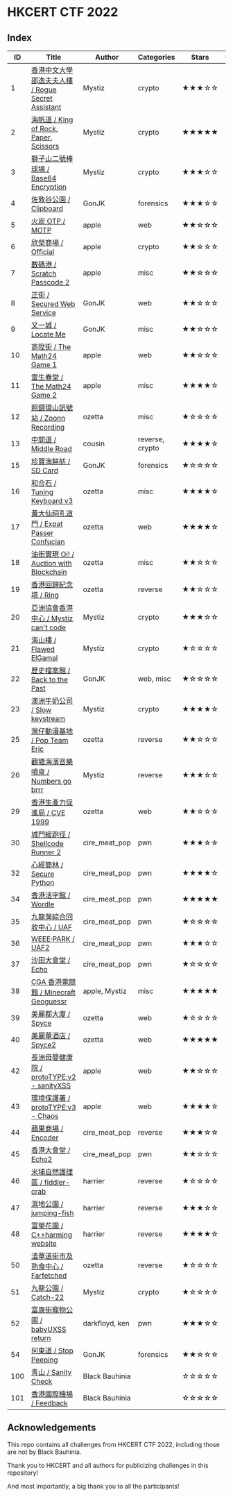 # HKCERT CTF 2022

## Index
| ID | Title | Author | Categories | Stars | Points | Solves |
| --- | --- | --- | --- | --- | --- | --- |
| 1 | [香港中文大學邵逸夫夫人樓 / Rogue Secret Assistant](01-rogue-secret-assistant) | Mystiz | crypto | ★★★☆☆ | 250 | 7 |
| 2 | [海帆道 / King of Rock, Paper, Scissors](02-king-of-rps) | Mystiz | crypto | ★★★★★ | 500 | 1 |
| 3 | [獅子山二號棒球場 / Base64 Encryption](03-base64-encryption) | Mystiz | crypto | ★★★☆☆ | 200 | 6 |
| 4 | [佐敦谷公園 / Clipboard](04-clipboard) | GonJK | forensics | ★★★☆☆ | 200 | 22 |
| 5 | [火炭 OTP / MOTP](05-motp) | apple | web | ★★☆☆☆ | 150 | 19 |
| 6 | [欣榮商場 / Official](06-official) | apple | crypto | ★★☆☆☆ | 125 | 20 |
| 7 | [數碼港 / Scratch Passcode 2](07-scratch-passcode-2) | apple | misc | ★★☆☆☆ | 125 | 88 |
| 8 | [正街 / Secured Web Service](08-secured-web-service) | GonJK | web | ★★☆☆☆ | 175 | 82 |
| 9 | [又一城 / Locate Me](09-locate-me) | GonJK | misc | ★★☆☆☆ | 150 | 70 |
| 10 | [高陞街 / The Math24 Game 1](10-math24-1) | apple | web | ★★☆☆☆ | 125 | 42 |
| 11 | [雷生春堂 / The Math24 Game 2](11-math24-2) | apple | misc | ★★★★☆ | 375 | 8 |
| 12 | [照鏡環山訊號站 / Zoonn Recording](12-zoonn-recording) | ozetta | misc | ★☆☆☆☆ | 55 | 198 |
| 13 | [中間道 / Middle Road](13-middle-road) | cousin | reverse, crypto | ★★★★☆ | 350 | 8 |
| 15 | [珍寶海鮮舫 / SD Card](15-sdcard) | GonJK | forensics | ★☆☆☆☆ | 50 | 215 |
| 16 | [和合石 / Tuning Keyboard v3](16-tuning-keyboard-v3) | ozetta | misc | ★★★★☆ | 314 | 9 |
| 17 | [黃大仙祠孔道門 / Expat Passer Confucian](17-expat-passer-confucian) | ozetta | web | ★★★★☆ | 369 | 1 |
| 18 | [油街實現 Oi! / Auction with Blockchain](18-auction-blockchain) | ozetta | misc | ★★☆☆☆ | 188 | 44 |
| 19 | [香港回歸紀念塔 / Ring](19-ring) | ozetta | reverse | ★★☆☆☆ | 150 | 10 |
| 20 | [亞洲協會香港中心 / Mystiz can't code](20-mystiz-cant-code) | Mystiz | crypto | ★★★☆☆ | 275 | 1 |
| 21 | [海山樓 / Flawed ElGamal](21-elgamal) | Mystiz | crypto | ★☆☆☆☆ | 50 | 127 |
| 22 | [歷史檔案館 / Back to the Past](22-back-to-the-past) | GonJK | web, misc | ★☆☆☆☆ | 50 | 178 |
| 23 | [澳洲牛奶公司 / Slow keystream](23-prng) | Mystiz | crypto | ★★★★☆ | 400 | 6 |
| 25 | [灣仔動漫基地 / Pop Team Eric](25-pop-team-eric) | ozetta | reverse | ★★☆☆☆ | 100 | 30 |
| 26 | [​觀塘海濱音樂噴泉 / Numbers go brrr](26-numbers-go-brrr) | Mystiz | reverse | ★★★☆☆ | 300 | 3 |
| 29 | [香港生產力促進局 / CVE 1999](29-cve-1999) | ozetta | web | ★★☆☆☆ | 199 | 22 |
| 30 | [城門緩跑徑 / Shellcode Runner 2](30-shellcode-runner2) | cire_meat_pop | pwn | ★★★☆☆ | 300 | 14 |
| 32 | [心經簡林 / Secure Python](32-python-secure) | cire_meat_pop | pwn | ★★★★☆ | 375 | 0 |
| 34 | [香港活字館 / Wordle](34-wordle) | cire_meat_pop | pwn | ★★★★★ | 425 | 3 |
| 35 | [九龍灣綜合回收中心 / UAF](35-uaf) | cire_meat_pop | pwn | ★☆☆☆☆ | 100 | 18 |
| 36 | [WEEE·PARK / UAF2](36-uaf2) | cire_meat_pop | pwn | ★★★☆☆ | 200 | 10 |
| 37 | [沙田大會堂 / Echo](37-echo) | cire_meat_pop | pwn | ★☆☆☆☆ | 100 | 20 |
| 38 | [CGA 香港電競館 / Minecraft Geoguessr](38-minecraft-geoguessr) | apple, Mystiz | misc | ★★★★★ | 425 | 4 |
| 39 | [美麗都大廈 / Spyce](39-spyce) | ozetta | web | ★☆☆☆☆ | 50 | 278 |
| 40 | [美麗華酒店 / Spyce2](40-spyce2) | ozetta | web | ★★★★★ | 400 | 1 |
| 42 | [長洲母嬰健康院 / protoTYPE:v2 - sanityXSS](42-prototype-sanityxss) | apple | web | ★★☆☆☆ | 100 | 30 |
| 43 | [環境保護署 / protoTYPE:v3 - Chaos](43-prototype-chaos) | apple | web | ★★★★☆ | 350 | 0 |
| 44 | [蘋果商場 / Encoder](44-encoder) | cire_meat_pop | reverse | ★★★☆☆ | 275 | 6 |
| 45 | [香港大會堂 / Echo2](45-echo2) | cire_meat_pop | pwn | ★★☆☆☆ | 150 | 16 |
| 46 | [米埔自然護理區 / fiddler-crab](46-chess) | harrier | reverse | ★☆☆☆☆ | 100 | 22 |
| 47 | [濕地公園 / jumping-fish](47-chess2) | harrier | reverse | ★★★☆☆ | 250 | 4 |
| 48 | [富榮花園 / C++harming website](48-cryptor) | harrier | reverse | ★★★★☆ | 350 | 4 |
| 50 | [渣華道街市及熟食中心 / Farfetched](50-farfetched) | ozetta | reverse | ★☆☆☆☆ | 75 | 105 |
| 51 | [九龍公園 / Catch-22](51-catch-22) | Mystiz | crypto | ★☆☆☆☆ | 100 | 136 |
| 52 | [富康街寵物公園 / babyUXSS return](52-babyuxss-return) | darkfloyd, ken | pwn | ★★★☆☆ | 300 | 0 |
| 54 | [何東道 / Stop Peeping](54-stop-peeping) | GonJK | forensics | ★★☆☆☆ | 125 | 21 |
| 100 | [青山 / Sanity Check](100-sanity-check) | Black Bauhinia |  | ☆☆☆☆☆ | 10 | 295 |
| 101 | [香港國際機場 / Feedback](101-feedback) | Black Bauhinia |  | ☆☆☆☆☆ | 10 | 218 |

## Acknowledgements

This repo contains all challenges from HKCERT CTF 2022, including those are not by Black Bauhinia.

Thank you to HKCERT and all authors for publicizing challenges in this repository!

And most importantly, a big thank you to all the participants!

